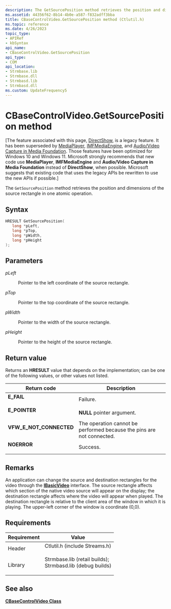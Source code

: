```yaml
---
description: The GetSourcePosition method retrieves the position and dimensions of the source rectangle in one atomic operation.
ms.assetid: 44356f62-8b14-4b0e-a587-f832adff3bba
title: CBaseControlVideo.GetSourcePosition method (Ctlutil.h)
ms.topic: reference
ms.date: 4/26/2023
topic_type: 
- APIRef
- kbSyntax
api_name: 
- CBaseControlVideo.GetSourcePosition
api_type: 
- COM
api_location: 
- Strmbase.lib
- Strmbase.dll
- Strmbasd.lib
- Strmbasd.dll
ms.custom: UpdateFrequency5
---
```


# CBaseControlVideo.GetSourcePosition method

\[The feature associated with this page, [DirectShow](/windows/win32/directshow/directshow), is a legacy feature. It has been superseded by [MediaPlayer](/uwp/api/Windows.Media.Playback.MediaPlayer), [IMFMediaEngine](/windows/win32/api/mfmediaengine/nn-mfmediaengine-imfmediaengine), and [Audio/Video Capture in Media Foundation](windows/win32/medfound/audio-video-capture-in-media-foundation). Those features have been optimized for Windows 10 and Windows 11. Microsoft strongly recommends that new code use **MediaPlayer**, **IMFMediaEngine** and **Audio/Video Capture in Media Foundation** instead of **DirectShow**, when possible. Microsoft suggests that existing code that uses the legacy APIs be rewritten to use the new APIs if possible.\]

The `GetSourcePosition` method retrieves the position and dimensions of the source rectangle in one atomic operation.

## Syntax


```C++
HRESULT GetSourcePosition(
   long *pLeft,
   long *pTop,
   long *pWidth,
   long *pHeight
);
```



## Parameters

<dl> <dt>

*pLeft* 
</dt> <dd>

Pointer to the left coordinate of the source rectangle.

</dd> <dt>

*pTop* 
</dt> <dd>

Pointer to the top coordinate of the source rectangle.

</dd> <dt>

*pWidth* 
</dt> <dd>

Pointer to the width of the source rectangle.

</dd> <dt>

*pHeight* 
</dt> <dd>

Pointer to the height of the source rectangle.

</dd> </dl>

## Return value

Returns an **HRESULT** value that depends on the implementation; can be one of the following values, or other values not listed.



| Return code                                                                                           | Description                                                                      |
|-------------------------------------------------------------------------------------------------------|----------------------------------------------------------------------------------|
| <dl> <dt>**E\_FAIL**</dt> </dl>                | Failure.<br/>                                                              |
| <dl> <dt>**E\_POINTER**</dt> </dl>             | **NULL** pointer argument.<br/>                                            |
| <dl> <dt>**VFW\_E\_NOT\_CONNECTED**</dt> </dl> | The operation cannot be performed because the pins are not connected.<br/> |
| <dl> <dt>**NOERROR**</dt> </dl>                | Success.<br/>                                                              |



 

## Remarks

An application can change the source and destination rectangles for the video through the [**IBasicVideo**](/windows/desktop/api/Control/nn-control-ibasicvideo) interface. The source rectangle affects which section of the native video source will appear on the display; the destination rectangle affects where the video will appear when played. The destination rectangle is relative to the client area of the window in which it is playing. The upper-left corner of the window is coordinate (0,0).

## Requirements



| Requirement | Value |
|--------------------|--------------------------------------------------------------------------------------------------------------------------------------------------------------------------------------------|
| Header<br/>  | <dl> <dt>Ctlutil.h (include Streams.h)</dt> </dl>                                                                                   |
| Library<br/> | <dl> <dt>Strmbase.lib (retail builds); </dt> <dt>Strmbasd.lib (debug builds)</dt> </dl> |



## See also

<dl> <dt>

[**CBaseControlVideo Class**](cbasecontrolvideo.md)
</dt> </dl>

 

 




